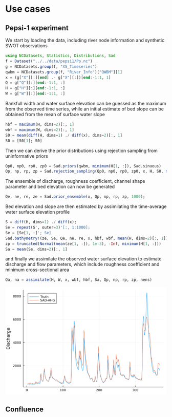 # Use cases

## Pepsi-1 experiment

We start by loading the data, including river node information and synthetic SWOT observations

```julia
using NCDatasets, Statistics, Distributions, Sad
f = Dataset("../../data/pepsi1/Po.nc")
g = NCDatasets.group(f, "XS_Timeseries")
qwbm = NCDatasets.group(f, "River_Info")["QWBM"][1]
x = (g["X"][:][end] .- g["X"][:])[end:-1:1, 1]
Q = g["Q"][:][end:-1:1, :]
H = g["H"][:][end:-1:1, :]
W = g["W"][:][end:-1:1, :]
```

Bankfull width and water surface elevation can be guessed as the maximum from the observed time series, while an initial estimate of bed slope can be obtained from the mean of surface water slope

```julia
hbf = maximum(H, dims=2)[:, 1]
wbf = maximum(W, dims=2)[:, 1]
S0 = mean(diff(H, dims=1) ./ diff(x), dims=2)[:, 1]
S0 = [S0[1]; S0]
```

Then we can derive the prior distributions using rejection sampling from uninformative priors

```julia
Qp0, np0, rp0, zp0 = Sad.priors(qwbm, minimum(H[1, :]), Sad.sinuous)
Qp, np, rp, zp = Sad.rejection_sampling(Qp0, np0, rp0, zp0, x, H, S0, mean(H[1, :]), wbf, hbf, 1000);
```

The ensemble of discharge, roughness coefficient, channel shape parameter and bed elevation can now be generated

```julia
Qe, ne, re, ze = Sad.prior_ensemble(x, Qp, np, rp, zp, 1000);
```

Bed elevation and slope are then estimated by assimilating the time-average water surface elevation profile

```julia
S = diff(H, dims=1) ./ diff(x);
Se = repeat(S', outer=3)'[:, 1:1000];
Se = [Se[1, :]'; Se]
Sad.bathymetry!(ze, Se, Qe, ne, re, x, hbf, wbf, mean(H, dims=2)[:, 1])
zp = truncated(Normal(mean(ze[1, :]), 1e-3), -Inf, minimum(H[1, :]))
Sa = mean(Se, dims=2)[:, 1]
```

and finally we assimilate the observed water surface elevation to estimate discharge and flow parameters, which include roughness coefficient and minimum cross-sectional area

```julia
Qa, na = assimilate(H, W, x, wbf, hbf, Sa, Qp, np, rp, zp, nens)
```

![po](./assets/po.png)

## Confluence
